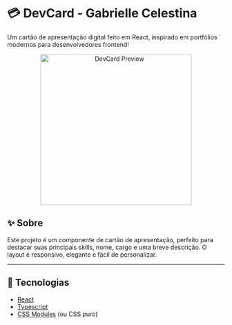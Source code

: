 # 💳 DevCard - Gabrielle Celestina

Um cartão de apresentação digital feito em React, inspirado em portfólios modernos para desenvolvedores frontend!

<div align="center">
  <img src="https://user-images.githubusercontent.com/your-image-link/card-preview.png" alt="DevCard Preview" width="350"/>
</div>

## ✨ Sobre

Este projeto é um componente de cartão de apresentação, perfeito para destacar suas principais skills, nome, cargo e uma breve descrição. O layout é responsivo, elegante e fácil de personalizar.

---

## 🚀 Tecnologias

- [React](https://react.dev/)
- [Typescript](https://www.typescriptlang.org/)
- [CSS Modules](https://github.com/css-modules/css-modules) (ou CSS puro)
